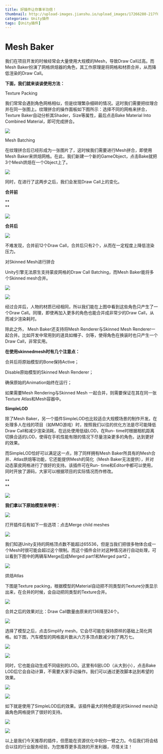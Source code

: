 ```yaml
---
title: 好插件让你事半功倍！
thumbnail: http://upload-images.jianshu.io/upload_images/17266280-217f0a47e7cd0a67.png?imageMogr2/auto-orient/strip%7CimageView2/2/w/1240
categories: Unity插件
tags: [Unity插件]
---
```


# Mesh Baker  

我们在项目开发的时候经常会大量使用大规模的Mesh，导致Draw Call过高。而Mesh
Baker扮演了网格烘焙器的角色，其工作原理是将网格和材质合并，从而降低渲染的Draw Call。

 **下面，我们就来谈谈使用方法：**

Texture Packing

我们常常会遇到角色网格相似，但是纹理繁杂细碎的情况。这时我们需要把纹理合并在同一张图上。纹理拼合的操作面板如下图所示：选择不同的网格来拼合，Texture
Baker自动分析其Shader，Size等属性，最后点击Bake Material Into Combined Material，即可完成拼合。

  

![](http://upload-images.jianshu.io/upload_images/17266280-217f0a47e7cd0a67.png?imageMogr2/auto-orient/strip%7CimageView2/2/w/1240)  

Mesh Batching

在纹理拼合后已经形成为一张图片了，这时候我们需要进行Mesh拼合，即使用Mesh
Baker来烘焙网格。在此，我们新建一个新的GameObject，点击Bake就把3个Mesh烘焙在一个Object上了。

  

![](http://upload-images.jianshu.io/upload_images/17266280-620eb9f0de8ee330.png?imageMogr2/auto-orient/strip%7CimageView2/2/w/1240)  

同时，在进行了这两步之后，我们会发现Draw Call上的变化。

 **合并前**

 **  
**

![](http://upload-images.jianshu.io/upload_images/17266280-c43698d7a9e5b5d2.png?imageMogr2/auto-orient/strip%7CimageView2/2/w/1240)  

**合并后**

  

![](http://upload-images.jianshu.io/upload_images/17266280-f13c03bb1ee3c21a.png?imageMogr2/auto-orient/strip%7CimageView2/2/w/1240)  

不难发现，合并前12个Draw Call，合并后只有2个，从而在一定程度上降低渲染压力。

对Skinned Mesh进行拼合

Unity引擎无法原生支持蒙皮网格的Draw Call Batching，而Mesh Baker能将多个Skinned mesh合并。

  

![](http://upload-images.jianshu.io/upload_images/17266280-bd5234c7d48042e3.png?imageMogr2/auto-orient/strip%7CimageView2/2/w/1240)  

  

![](http://upload-images.jianshu.io/upload_images/17266280-a663f4339c0e0f9d.png?imageMogr2/auto-orient/strip%7CimageView2/2/w/1240)  

经过合并后，人物的材质已经相同，所以我们能在上图中看到这些角色只产生了一个Draw Call。同理，即使再加入更多的角色也能合并成非常少的Draw
Call，从而减少渲染耗时。

除此之外， Mesh Baker还支持将Mesh Renderer与Skinned Mesh
Renderer一起合并。比如开发中常用到的道具如帽子、剑等，使得角色在换装时也只产生一个Draw Call，非常实用。

 **在使用skinnedmesh时有几个注意点：**

合并后将原始模型的Bone保持Active；

Disable原始模型的Skinned Mesh Renderer；

确保原始的Animation始终在运行；

如果需要Mesh Rendering与Skinned Mesh 一起合并，则需要保证在其在同一张Texture Atlas和Mesh容器中。

 **SimpleLOD**

除了Mesh
Baker，另一个插件SimpleLOD也比较适合大规模场景的制作开发。在处理多人在线的项目（如MMO游戏）时，按照我们以往的优化方法是尽可能降低Draw
Call和减少渲染消耗，在远处使用低级LOD，在Run-
time时根据相机距离切换合适的LOD，使得在手机性能有限的情况下尽量渲染更多的角色，达到更好的效果。

而SimpleLOD恰好可以满足这一点，除了同样拥有Mesh Baker所具有的Mesh合并、Atlas烘焙等功能，它还能提供Mesh的简化（Mesh
Baker无法提供），并对动态蒙皮网格进行了很好的支持。该插件可在Run-
time和Editor中都可以使用，同时开放了源码，大家可以根据项目的实际情况而作修改。

 **  
**

![](http://upload-images.jianshu.io/upload_images/17266280-726f35587ab8d1cc.png?imageMogr2/auto-orient/strip%7CimageView2/2/w/1240)  

**我们拿以下原始模型来举例：**

  

![](http://upload-images.jianshu.io/upload_images/17266280-96f3c9a7cbf3336c.png?imageMogr2/auto-orient/strip%7CimageView2/2/w/1240)  

打开插件后有如下一些选项：点击Merge child meshes

  

![](http://upload-images.jianshu.io/upload_images/17266280-f2b68078807a8adb.png?imageMogr2/auto-orient/strip%7CimageView2/2/w/1240)  

我们知道Unity支持的网格顶点数不能超过65536，但是当我们把很多物体合成一个Mesh时很可能会超过这个限制。而这个插件会针对这种情况进行自动处理，可以看到下图中的两辆车Merge后成Merged
part1和Merged part2 。

  

![](http://upload-images.jianshu.io/upload_images/17266280-8a015ed089d309ff.png?imageMogr2/auto-orient/strip%7CimageView2/2/w/1240)  

烘焙Atlas

下图是Texture
packing，根据模型的Material自动把不同类型的Texture分类显示出来，在合并的时候，会自动把同类型的Texture合并。

  

![](http://upload-images.jianshu.io/upload_images/17266280-7b8d5130479d66ce.png?imageMogr2/auto-orient/strip%7CimageView2/2/w/1240)  

合并之后的效果对比：Draw Call数量由原来的136降至24个。

  

![](http://upload-images.jianshu.io/upload_images/17266280-1be5ee3fc2db03c0.png?imageMogr2/auto-orient/strip%7CimageView2/2/w/1240)  

选择了模型之后，点击Simplify mesh，它会尽可能在保持原样的基础上简化网格。如下图，汽车模型的网格面片数从六万多顶点数减少到了两万七。

  

![](http://upload-images.jianshu.io/upload_images/17266280-f0d58d087a05c956.png?imageMogr2/auto-orient/strip%7CimageView2/2/w/1240)  

  

  

![](http://upload-images.jianshu.io/upload_images/17266280-ac7751ac1ddef83c.png?imageMogr2/auto-orient/strip%7CimageView2/2/w/1240)  

同时，它也能自动生成不同级别的LOD。这里有6层LOD（从大到小），点击Bake
LOD后它会自动计算，不需要大家手动操作。我们可以通过更改脚本达到希望的效果。

  

![](http://upload-images.jianshu.io/upload_images/17266280-813a13bf8f4d4748.png?imageMogr2/auto-orient/strip%7CimageView2/2/w/1240)  

  

![](http://upload-images.jianshu.io/upload_images/17266280-8f684beda5070dac.png?imageMogr2/auto-orient/strip%7CimageView2/2/w/1240)  

如下就是使用了SimpleLOD后的效果。该插件最大的特色即是对Skinned mesh动画角色网格提供了很好的支持。

  

![](http://upload-images.jianshu.io/upload_images/17266280-af3a898eab96df2f.png?imageMogr2/auto-orient/strip%7CimageView2/2/w/1240)  

  

![](http://upload-images.jianshu.io/upload_images/17266280-fac58ad66908182a.png?imageMogr2/auto-orient/strip%7CimageView2/2/w/1240)  

以上是我们今天推荐的插件，但愿能在资源优化中祝你一臂之力。今后我们将会结合以往的行业服务经验，为您推荐更多高效的开发利器，尽情关注！

